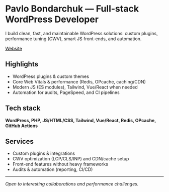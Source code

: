 # Pavlo Bondarchuk — Full-stack WordPress Developer

I build clean, fast, and maintainable WordPress solutions: custom plugins, performance tuning (CWV), smart JS front-ends, and automation.

[Website](https://bonddesign.top)

## Highlights
- WordPress plugins & custom themes
- Core Web Vitals & performance (Redis, OPcache, caching/CDN)
- Modern JS (ES modules), Tailwind, Vue/React when needed
- Automation for audits, PageSpeed, and CI pipelines


## Tech stack
**WordPress, PHP, JS/HTML/CSS, Tailwind, Vue/React, Redis, OPcache, GitHub Actions**

## Services
- Custom plugins & integrations
- CWV optimization (LCP/CLS/INP) and CDN/cache setup
- Front-end features without heavy frameworks
- Audits & automation (reporting, CI/CD)

---
*Open to interesting collaborations and performance challenges.*
